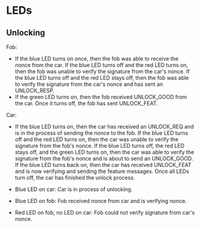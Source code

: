 # LEDs

## Unlocking
Fob:
- If the blue LED turns on once, then the fob was able to receive the nonce from the car. If the blue LED turns off and the red LED turns on, then the fob was unable to verify the signature from the car's nonce. If the blue LED turns off and the red LED stays off, then the fob was able to verify the signature from the car's nonce and has sent an UNLOCK_RESP.
- If the green LED turns on, then the fob received UNLOCK_GOOD from the car. Once it turns off, the fob has sent UNLOCK_FEAT.

Car:
- If the blue LED turns on, then the car has received an UNLOCK_REQ and is in the process of sending the nonce to the fob. If the blue LED turns off and the red LED turns on, then the car was unable to verify the signature from the fob's nonce. If the blue LED turns off, the red LED stays off, and the green LED turns on, then the car was able to verify the signature from the fob's nonce and is about to send an UNLOCK_GOOD. If the blue LED turns back on, then the car has received UNLOCK_FEAT and is now verifying and sending the feature messages. Once all LEDs turn off, the car has finished the unlock process.

- Blue LED on car: Car is in process of unlocking.
- Blue LED on fob: Fob received nonce from car and is verifying nonce.
- Red LED on fob, no LED on car: Fob could not verify signature from car's nonce.
